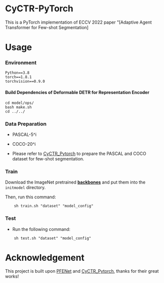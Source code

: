 # CyCTR-PyTorch
This is a PyTorch implementation of ECCV 2022 paper "[Adaptive Agent Transformer for Few-shot Segmentation]

# Usage

### Environment
```
Python==3.8
torch==1.8.1
torchvision==0.9.0
```

#### Build Dependencies of Deformable DETR for Representation Encoder
```
cd model/ops/
bash make.sh
cd ../../
```

### Data Preparation

+ PASCAL-5^i  

+ COCO-20^i

+ Please refer to [CyCTR_Pytorch](https://github.com/YanFangCS/CyCTR-Pytorch) to prepare the PASCAL and COCO dataset for few-shot segmentation.

### Train
Download the ImageNet pretrained [**backbones**](https://mycuhk-my.sharepoint.com/:u:/g/personal/1155122171_link_cuhk_edu_hk/EQEY0JxITwVHisdVzusEqNUBNsf1CT8MsALdahUhaHrhlw?e=4%3a2o3XTL&at=9) and put them into the `initmodel` directory.

Then, run this command: 
```
    sh train.sh "dataset" "model_config"
```

### Test
+ Run the following command: 
```
    sh test.sh "dataset" "model_config"
```

# Acknowledgement

This project is built upon [PFENet](https://github.com/dvlab-research/PFENet) and [CyCTR_Pytorch](https://github.com/YanFangCS/CyCTR-Pytorch), thanks for their great works!
